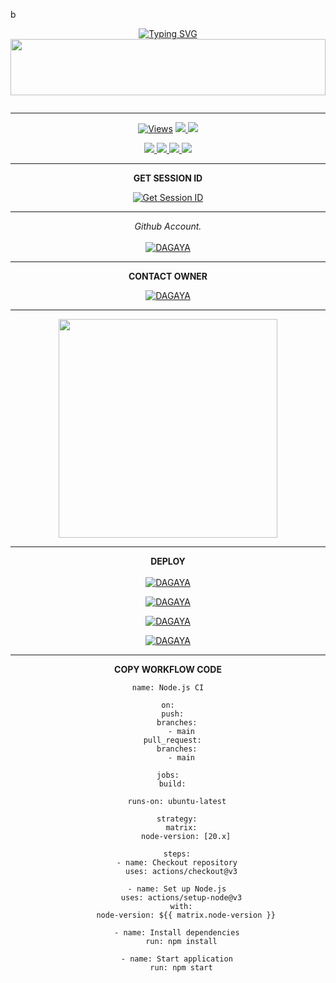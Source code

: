 b<div align="center">


 [![Typing SVG](https://readme-typing-svg.herokuapp.com?font=Rockstar-ExtraBold&color=F01&lines=ＤＡＧＡＹＡ+ＭＤ+V3+ＷＨＡＴＳＡＰＰ+ＢＯＴ)](https://git.io/typing-svg)
<img src="https://i.imgur.com/dBaSKWF.gif" height="90" width="100%">

<p align="center">
<a href="https://github.com/DAGAYA-MD/DAGAYA-MD-V2">
    <img https://www.youtube.com/watch?v=LKbAoSebZuk"  width="700px">
</a>
<hr>
 <p align="center">

  <a href="https://github.com/DAGAYA-MD/DAGAYA-MD-V2">
    <img src="https://hits.seeyoufarm.com/api/count/incr/badge.svg?url=https%3A%2F%2Fgithub.com%2FASITHA-MD%2FASITHA-MD&count_bg=%2379C83D&title_bg=%23555555&icon=gitpod.svg&icon_color=%23E7E7E7&title=Views&edge_flat=false" alt="Views"/></a>
  
  </a>
  <a href="https://github.com/DAGAYA-MD/DAGAYA-MD-V2">
    <img src="https://img.shields.io/github/forks/ASITHA-MD/ASITHA-MD-V2?label=Fork&style=social">
    
  </a>
  <a href="https://github.com/DAGAYA-MD/DAGAYA-MD-V2">
    <img src="https://img.shields.io/github/stars/DAGAYA-MD/DAGAYA-MD-V2?style=social">
  </a>
</p>

<p align="center">
  <a href="https://github.com/DAGAYA-MD/DAGAYA-MD-V2">
    <img src="https://img.shields.io/github/repo-size/DAGAYA-MD/DAGAYA-MD-V2?color=purple&label=Repo%20Size&style=plastic">

  </a>
  <a href="https://github.com/DAGAYA-MD/DAGAYA-MD-V2">
    <img src="https://img.shields.io/github/license/DAGAYA-MD/DAGAYA-MD-V2?color=purple&label=License&style=plastic">

  </a>
  <a href="https://github.com/DAGAYA-MD/DAGAYA-MD-V2">
    <img src="https://img.shields.io/github/languages/top/DAGAYA-MD/DAGAYA-MD-V2?color=purple&label=Javascript&style=plastic">

  </a>
  <a href="https://github.com/DAGAYA-MD/DAGAYA-MD-V2">
    <img src="https://img.shields.io/static/v1?label=Author&message=Asitha%20Chathuranga&color=purple&style=plastic">

  </a>
  </p>
</p>

<hr>
<b>GET SESSION ID </b>

<a href='https://pair-code-production.up.railway.app/' target="_blank"><img alt='Get Session ID' src='https://img.shields.io/badge/Click here to get your session id-blue?style=for-the-badge&logo=opencv&logoColor=white'/></a>


<hr>

  _Github Account._<br><br>
     [![DAGAYA](https://img.shields.io/badge/HOW_TO_MAKE_GITHUB_ACCOUNT-red?style=for-the-badge&logo=youtube&logoColor=white)](https://youtu.be/NZ6oSZfoR88?si=A4ThxQppWddcYZYD)
<br>
<hr>
<b>CONTACT OWNER</b>

[![DAGAYA](https://telegra.ph/file/99460844d012cad1b7ee4.jpg)](https://wa.me/94760419611)
<hr>

<a href="https://whatsapp.com/channel/0029VaeyMWv3QxRu4hA6c33Z"><img src="https://img.shields.io/badge/Join%20Our%20WhatsApp%20Channel-green"  width="350"></a>

<hr>

<b>DEPLOY</b>
</br>
</br>
 [![DAGAYA](https://img.shields.io/badge/dagaya_md_deploy_on_heroku-430098?style=for-the-badge&logo=heroku&logoColor=white&buttcode=1n2i3m4a)](https://dashboard.heroku.com/new?template=https://github.com/ASITHA-MD/ASITHA-MD-V2)
  
[![DAGAYA](https://img.shields.io/badge/dagaya_md_deploy_on_railway-0B0D0E?style=for-the-badge&logo=railway&logoColor=white&buttcode=1n2i3m4a)](https://railway.app?referralCode=queen-elisa)
   
[![DAGAYA](https://img.shields.io/badge/dagaya_md_deploy_on_replit-F26207?style=for-the-badge&logo=replit&logoColor=white&buttcode=1n2i3m4a)](https://replit.com/)
   
[![DAGAYA](https://img.shields.io/badge/dagaya_md_deploy_on_render-000000?style=for-the-badge&logo=render&logoColor=white&buttcode=1n2i3m4a)](https://docs.render.com/free)

<hr>

<b>COPY WORKFLOW CODE</b></br>
```
name: Node.js CI

on:
  push:
    branches:
      - main
  pull_request:
    branches:
      - main

jobs:
  build:

    runs-on: ubuntu-latest

    strategy:
      matrix:
        node-version: [20.x]

    steps:
    - name: Checkout repository
      uses: actions/checkout@v3

    - name: Set up Node.js
      uses: actions/setup-node@v3
      with:
        node-version: ${{ matrix.node-version }}

    - name: Install dependencies
      run: npm install

    - name: Start application
      run: npm start
```
